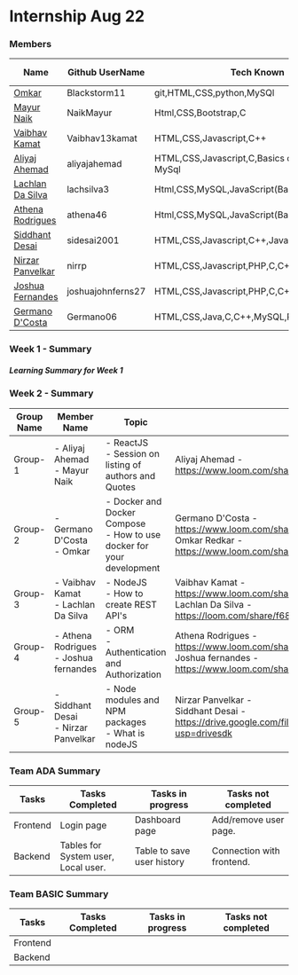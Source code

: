 # Internship Aug 22



### Members

| Name      | Github UserName |Tech Known| College Name |
|-----------|-----------------|----------|----------|
| [Omkar](/teams/members/omkar.md) | Blackstorm11      |git,HTML,CSS,python,MySQl| SRIEIT |
| [Mayur Naik](/teams/members/Mayur.md) | NaikMayur                |Html,CSS,Bootstrap,C        |SRIEIT       |
|[Vaibhav Kamat](/teams/members/Vaibhav.md)| Vaibhav13kamat|HTML,CSS,Javascript,C++ |SRIEIT|
|[Aliyaj Ahemad](/teams/members/AliyajAhemad.md)| aliyajahemad|HTML,CSS,Javascript,C,Basics od Java,basics of MySql|SRIEIT|
|[Lachlan Da Silva](/teams/members/lachlan.md)| lachsilva3 | Html,CSS,MySQL,JavaScript(Basics) | SRIEIT |
|[Athena Rodrigues](/teams/members/athena.md)| athena46 | Html,CSS,MySQL,JavaScript(Basics),C++,Python | DBCE |
|[Siddhant Desai](/teams/members/Siddhant.md)| sidesai2001 | HTML,CSS,Javascript,C++,Java,MySQL | DBCE |
|[Nirzar Panvelkar](/teams/members/Nirzar.md)| nirrp | HTML,CSS,Javascript,PHP,C,C++,MySQL | DBCE |
|[Joshua Fernandes](/teams/members/Joshua.md)| joshuajohnferns27 | HTML,CSS,Javascript,PHP,C,C++,MySQL | DBCE |
|[Germano D'Costa](/teams/members/Germano.md)| Germano06 | HTML,CSS,Java,C,C++,MySQL,Python | DBCE |

### Week 1 - Summary 

##### Learning Summary for Week 1


### Week 2 - Summary 

| Group Name | Member Name | Topic  | Loom Video Link |
|------------|-------------|--------|-----------------|
| Group-1    | - Aliyaj Ahemad <br> - Mayur Naik | - ReactJS <br> - Session on listing of authors and Quotes | Aliyaj Ahemad - <br> https://www.loom.com/share/58b67871c95b4cea978604807978388f   |
| Group-2    |- Germano D'Costa <br> - Omkar |- Docker and Docker Compose <br> - How to use docker for your development  |  Germano D'Costa - <br> https://www.loom.com/share/5bfaab46dcb74e358559da4e32e5d4af <br> Omkar Redkar - <br> https://www.loom.com/share/627980d339ed4285aeec2c0a7bc63df1 |
| Group-3    | - Vaibhav Kamat <br> - Lachlan Da Silva | - NodeJS <br> - How to create REST API's | Vaibhav Kamat - <br> https://www.loom.com/share/43268e6cbc1e4501badb5e439b2a1d7f <br> Lachlan Da Silva - <br> https://loom.com/share/f68fd8c3d0c441e4965894a1bbefb924 |
| Group-4    | - Athena Rodrigues <br> - Joshua fernandes | - ORM <br> - Authentication and Authorization | Athena Rodrigues - <br>  https://www.loom.com/share/505e203b3e4146398040d1bc8ec5a79a <br> Joshua fernandes - <br> https://www.loom.com/share/09e5437cec754cb8a0c9822d5fb52424 |
| Group-5    | - Siddhant Desai <br> - Nirzar Panvelkar | - Node modules and NPM packages <br> - What is nodeJS |  Nirzar Panvelkar -<br> Siddhant Desai - <br> https://drive.google.com/file/d/1oRbH6pckcdSLPL1VhDenV0jmDGZsQG_X/view?usp=drivesdk |

### Team ADA Summary
| Tasks |  Tasks Completed|  Tasks in progress|  Tasks not completed| 
|------------|------------|------------|------------|
|Frontend|Login page|Dashboard page|Add/remove user page.|
|Backend|Tables for System user,<br/>Local user.|Table to save user history|Connection with frontend.|

### Team BASIC Summary
| Tasks |  Tasks Completed|  Tasks in progress|  Tasks not completed| 
|------------|------------|------------|------------|
|Frontend||||
|Backend||||
